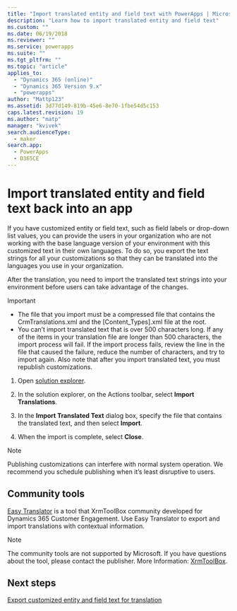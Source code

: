 ```yaml
---
title: "Import translated entity and field text with PowerApps | MicrosoftDocs"
description: "Learn how to import translated entity and field text"
ms.custom: ""
ms.date: 06/19/2018
ms.reviewer: ""
ms.service: powerapps
ms.suite: ""
ms.tgt_pltfrm: ""
ms.topic: "article"
applies_to: 
  - "Dynamics 365 (online)"
  - "Dynamics 365 Version 9.x"
  - "powerapps"
author: "Mattp123"
ms.assetid: 3d77d149-819b-45e6-8e70-1fbe54d5c153
caps.latest.revision: 19
ms.author: "matp"
manager: "kvivek"
search.audienceType: 
  - maker
search.app: 
  - PowerApps
  - D365CE
---
```

# Import translated entity and field text back into an app

If you have customized entity or field text, such as field labels or drop-down list values, you can provide the users in your organization who are not working with the base language version of your environment with this customized text in their own languages. To do so, you export the text strings for all your customizations so that they can be translated into the languages you use in your organization.  
  
 After the translation, you need to import the translated text strings into your environment before users can take advantage of the changes.  
  
> [!IMPORTANT]
> - The file that you import must be a compressed file that contains the CrmTranslations.xml and the [Content_Types].xml file at the root.  
> - You can’t import translated text that is over 500 characters long. If any of the items in your translation file are longer than 500 characters, the import process will fail. If the import process fails, review the line in the file that caused the failure, reduce the number of characters, and try to import again. Also note that after you import translated text, you must republish customizations.  
  
1. Open [solution explorer](../model-driven-apps/advanced-navigation.md#solution-explorer).  
  
2. In the solution explorer, on the Actions toolbar, select **Import Translations**.  
3.  In the **Import Translated Text** dialog box, specify the file that contains the translated text, and then select **Import**.  
  
4.  When the import is complete, select **Close**.  
  
> [!NOTE]
>  Publishing customizations can interfere with normal system operation. We recommend you schedule publishing when it’s least disruptive to users.  

## Community tools

[Easy Translator](https://www.xrmtoolbox.com/plugins/MsCrmTools.Translator/) is a tool that XrmToolBox community developed for Dynamics 365 Customer Engagement. Use Easy Translator to export and import translations with contextual information. 

> [!NOTE]
> The community tools are not supported by Microsoft. 
> If you have questions about the tool, please contact the publisher. More Information: [XrmToolBox](https://www.xrmtoolbox.com).

## Next steps  
 [Export customized entity and field text for translation](export-customized-entity-field-text-translation.md)
